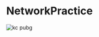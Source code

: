 # NetworkPractice
![kc pubg](https://user-images.githubusercontent.com/48883588/149464139-5b1c96d5-c880-4ca9-8c9f-263e67471ebb.jpg)
